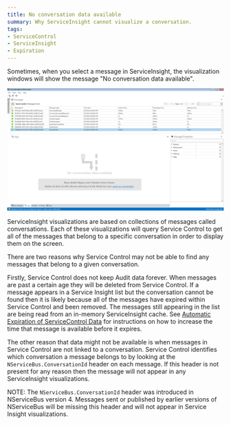 ```yaml
---
title: No conversation data available
summary: Why ServiceInsight cannot visualize a conversation.
tags: 
- ServiceControl
- ServiceInsight
- Expiration
---
```


Sometimes, when you select a message in ServiceInsight, the visualization windows will show the message "No conversation data available". 

![No conversation data available](./images/no-conversation-data-available.png)

ServiceInsight visualizations are based on collections of messages called conversations. Each of these visualizations will query Service Control to get all of the messages that belong to a specific conversation in order to display them on the screen. 

There are two reasons why Service Control may not be able to find any messages that belong to a given conversation.

Firstly, Service Control does not keep Audit data forever. When messages are past a certain age they will be deleted from Service Control. If a message appears in a Service Insight list but the conversation cannot be found then it is likely because all of the messages have expired within Service Control and been removed. The messages still appearing in the list are being read from an in-memory ServiceInsight cache. See [Automatic Expiration of ServiceControl Data](/servicecontrol/how-purge-expired-data.md) for instructions on how to increase the time that message is available before it expires.  

The other reason that data might not be available is when messages in Service Control are not linked to a conversation. Service Control identifies which conversation a message belongs to by looking at the `NServiceBus.ConversationId` header on each message. If this header is not present for any reason then the message will not appear in any ServiceInsight visualizations. 

NOTE: The `NServiceBus.ConversationId` header was introduced in NServiceBus version 4. Messages sent or published by earlier versions of NServiceBus will be missing this header and will not appear in Service Insight visualizations.